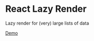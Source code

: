 React Lazy Render
=================

Lazy render for (very) large lists of data

[Demo](http://onefinestay.github.io/react-lazy-render/)
